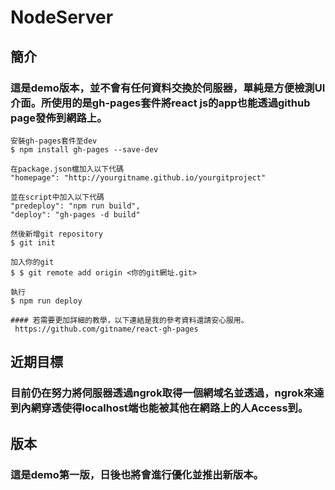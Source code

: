 # NodeServer

## 簡介

### 這是demo版本，並不會有任何資料交換於伺服器，單純是方便檢測UI介面。所使用的是gh-pages套件將react js的app也能透過github page發佈到網路上。

```
安裝gh-pages套件至dev
$ npm install gh-pages --save-dev
```

```
在package.json檔加入以下代碼
"homepage": "http://yourgitname.github.io/yourgitproject"
```

```
並在script中加入以下代碼
"predeploy": "npm run build",
"deploy": "gh-pages -d build"
```

```
然後新增git repository
$ git init

加入你的git
$ $ git remote add origin <你的git網址.git>

執行
$ npm run deploy

#### 若需要更加詳細的教學，以下連結是我的參考資料還請安心服用。
 https://github.com/gitname/react-gh-pages
```


## 近期目標

### 目前仍在努力將伺服器透過ngrok取得一個網域名並透過，ngrok來達到內網穿透使得localhost端也能被其他在網路上的人Access到。

## 版本

### 這是demo第一版，日後也將會進行優化並推出新版本。
